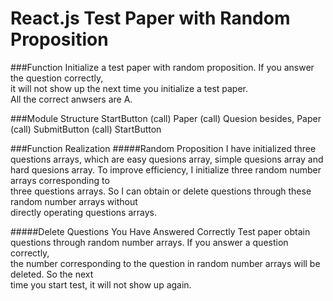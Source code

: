 # React.js Test Paper with Random Proposition

###Function
Initialize a test paper with random proposition. If you answer the question correctly, <br>it will not show up the next time you initialize a test paper.<br> All the correct anwsers are A.

###Module Structure
StartButton (call) Paper (call) Quesion
besides,           Paper (call) SubmitButton (call) StartButton

###Function Realization
#####Random Proposition
I have initialized three questions arrays, which are easy quesions array, simple quesions array and <br> hard quesions array. To improve efficiency, I initialize three random number arrays corresponding to<br>three questions arrays. So I can obtain or delete questions through these random number arrays without <br>directly operating questions arrays.

#####Delete Questions You Have Answered Correctly
Test paper obtain questions through random number arrays. If you answer a question correctly, <br>the number corresponding to the question in random number arrays will be deleted. So the next <br>time you start test, it will not show up again.
